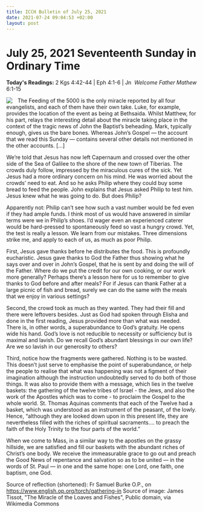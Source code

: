 ```yaml
---
title: ICCH Bulletin of July 25, 2021
date: 2021-07-24 09:04:53 +02:00
layout: post
---
```


# July 25, 2021 Seventeenth Sunday in Ordinary Time
<span style="float: right"><em>Welcome Father Mathew</em></span>
**Today's Readings:** 2 Kgs 4:42-44 | Eph 4:1-6 | Jn 6:1-15


<img style="float: left; margin-right: 1em;" src="https://upload.wikimedia.org/wikipedia/commons/f/fa/Brooklyn_Museum_-_The_Miracle_of_the_Loaves_and_Fishes_%28La_multiplication_des_pains%29_by_James_Tissot.jpg">

The Feeding of the 5000 is the only miracle reported by all four evangelists, and each of them have their own take. Luke, for example, provides the location of the event as being at Bethsaida. Whilst Matthew, for his part, relays the interesting detail about the miracle taking place in the context of the tragic news of John the Baptist’s beheading. Mark, typically enough, gives us the bare bones. Whereas John’s Gospel — the account that we read this Sunday — contains several other details not mentioned in the other accounts. [...]

We’re told that Jesus has now left Capernaum and crossed over the other side of the Sea of Galilee to the shore of the new town of Tiberias. The crowds duly follow, impressed by the miraculous cures of the sick. Yet Jesus had a more ordinary concern on his mind. He was worried about the crowds’ need to eat. And so he asks Philip where they could buy some bread to feed the people. John explains that Jesus asked Philip to test him. Jesus knew what he was going to do. But does Philip?

Apparently not: Philip can’t see how such a vast number would be fed even if they had ample funds. I think most of us would have answered in similar terms were we in Philip’s shoes. I’d wager even an experienced caterer would be hard-pressed to spontaneously feed so vast a hungry crowd. Yet, the test is really a lesson. We learn from our mistakes. Three dimensions strike me, and apply to each of us, as much as poor Philip.

First, Jesus gave thanks before he distributes the food. This is profoundly eucharistic. Jesus gave thanks to God the Father thus showing what he says over and over in John’s Gospel, that he is sent by and doing the will of the Father. Where do we put the credit for our own cooking, or our work more generally? Perhaps there’s a lesson here for us to remember to give thanks to God before and after meals? For if Jesus can thank Father at a large picnic of fish and bread, surely we can do the same with the meals that we enjoy in various settings?

Second, the crowd took as much as they wanted. They had their fill and there were leftovers besides. Just as God had spoken through Elisha and done in the first reading, Jesus provided more than what was needed. There is, in other words, a superabundance to God’s gratuity. He opens wide his hand. God’s love is not reducible to necessity or sufficiency but is maximal and lavish. Do we recall God’s abundant blessings in our own life? Are we so lavish in our generosity to others?

Third, notice how the fragments were gathered. Nothing is to be wasted. This doesn’t just serve to emphasise the point of superabundance, or help the people to realise that what was happening was not a figment of their imagination although the instruction undoubtedly served to do both of those things. It was also to provide them with a message, which lies in the twelve baskets: the gathering of the twelve tribes of Israel - the Jews, and also the work of the Apostles which was to come - to proclaim the Gospel to the whole world. St. Thomas Aquinas comments that each of the Twelve had a basket, which was understood as an instrument of the peasant, of the lowly. Hence, “although they are looked down upon in this present life, they are nevertheless filled with the riches of spiritual sacraments…. to preach the faith of the Holy Trinity to the four parts of the world.”

When we come to Mass, in a similar way to the apostles on the grassy hillside, we are satisfied and fill our baskets with the abundant riches of Christ’s one body. We receive the immeasurable grace to go out and preach the Good News of repentance and salvation so as to be united — in the words of St. Paul — in one and the same hope: one Lord, one faith, one baptism, one God.

Source of reflection (shortened): Fr Samuel Burke O.P., on https://www.english.op.org/torch/gathering-in
Source of image: James Tissot, "The Miracle of the Loaves and Fishes", Public domain, via Wikimedia Commons




